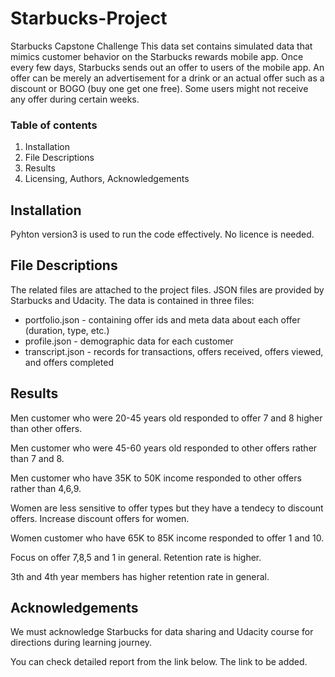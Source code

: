 # Starbucks-Project
Starbucks Capstone Challenge
This data set contains simulated data that mimics customer behavior on the Starbucks rewards mobile app. Once every few days, Starbucks sends out an offer to users of the mobile app. An offer can be merely an advertisement for a drink or an actual offer such as a discount or BOGO (buy one get one free). Some users might not receive any offer during certain weeks.

### Table of contents
1. Installation
2. File Descriptions
3. Results
4. Licensing, Authors, Acknowledgements

## Installation
Pyhton version3 is used to run the code effectively. No licence is needed.

## File Descriptions
The related files are attached to the project files. 
JSON files are provided by Starbucks and Udacity. The data is contained in three files:

- portfolio.json - containing offer ids and meta data about each offer (duration, type, etc.)
- profile.json - demographic data for each customer
- transcript.json - records for transactions, offers received, offers viewed, and offers completed

## Results
Men customer who were 20-45 years old responded to offer 7 and 8 higher than other offers.

Men customer who were 45-60 years old responded to other offers rather than 7 and 8.

Men customer who have 35K to 50K income responded to other offers rather than 4,6,9.

Women are less sensitive to offer types but they have a tendecy to discount offers. Increase discount offers for women.

Women customer who have 65K to 85K income responded to offer 1 and 10.

Focus on offer 7,8,5 and 1 in general. Retention rate is higher.

3th and 4th year members has higher retention rate in general.

## Acknowledgements
We must acknowledge Starbucks for data sharing and Udacity course for directions during learning journey.

You can check detailed report from the link below.
The link to be added.
